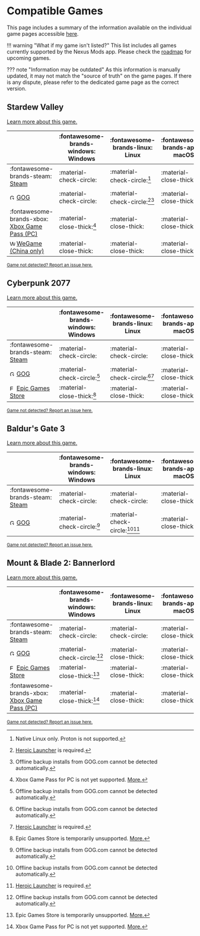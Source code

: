 # Compatible Games

This page includes a summary of the information available on the individual game pages accessible [here](./index.md).

!!! warning "What if my game isn't listed?"
    This list includes all games currently supported by the Nexus Mods app. Please check the [roadmap](https://trello.com/b/gPzMuIr3/nexus-mods-app-roadmap) for upcoming games. 

??? note "Information may be outdated"
    As this information is manually updated, it may not match the "source of truth" on the game pages. If there is any dispute, please refer to the dedicated game page as the correct version. 

<!-- This page exists to solve a design need in v0.14+ and is not a good long term solution  -->

## Stardew Valley
[Learn more about this game.](./StardewValley.md)

|| :fontawesome-brands-windows: Windows |  :fontawesome-brands-linux: Linux | :fontawesome-brands-apple: macOS |
|---|---|---|---|
| :fontawesome-brands-steam: [Steam](https://store.steampowered.com/app/413150/Stardew_Valley/) | :material-check-circle: | :material-check-circle:[^5] | :material-close-thick: |
| <img src="../../images/GOG.com_logo_white.svg" alt="GOG" width="14"/> [GOG](https://www.gog.com/en/game/stardew_valley) | :material-check-circle: | :material-check-circle:[^2][^1] | :material-close-thick: |
| :fontawesome-brands-xbox: [Xbox Game Pass (PC)](https://www.xbox.com/en-GB/games/store/stardew-valley/c3d891z6tnqm) | :material-close-thick:[^4] | :material-close-thick: | :material-close-thick: |
| <img src="../../images/wegame.svg" alt="WeGame" width="14"/> [WeGame (China only)](https://www.wegame.com.cn/store/2000064/Stardew_Valley) | :material-close-thick: | :material-close-thick: | :material-close-thick: |
<sub>[Game not detected? Report an issue here.](https://github.com/Nexus-Mods/NexusMods.App/issues/new?template=GameNotFound.yaml&title=Game%20Not%20Found%20Stardew%20Valley)</sub>


## Cyberpunk 2077
[Learn more about this game.](./Cyberpunk2077.md)

|| :fontawesome-brands-windows: Windows |  :fontawesome-brands-linux: Linux | :fontawesome-brands-apple: macOS |
|---|---|---|---|
| :fontawesome-brands-steam: [Steam](https://store.steampowered.com/app/1091500/Cyberpunk_2077/) | :material-check-circle: | :material-check-circle: | :material-close-thick: |
| <img src="../../images/GOG.com_logo_white.svg" alt="GOG" width="14"/> [GOG](https://store.steampowered.com/app/1091500/Cyberpunk_2077/) | :material-check-circle:[^1] | :material-check-circle:[^1][^2] | :material-close-thick: |
| <img src="../../images/epic-games.svg" alt="Epic Games Store" width="14"/> [Epic Games Store](https://store.epicgames.com/en-US/p/cyberpunk-2077) | :material-close-thick:[^3] | :material-close-thick: | :material-close-thick: |
<sub>[Game not detected? Report an issue here.](https://github.com/Nexus-Mods/NexusMods.App/issues/new?template=GameNotFound.yaml&title=Game%20Not%20Found%20Cyberpunk2077)</sub>

## Baldur's Gate 3
[Learn more about this game.](./BaldursGate3.md)

|| :fontawesome-brands-windows: Windows |  :fontawesome-brands-linux: Linux | :fontawesome-brands-apple: macOS |
|---|---|---|---|
| :fontawesome-brands-steam: [Steam](https://store.steampowered.com/app/1086940/Baldurs_Gate_3/) | :material-check-circle: | :material-check-circle: | :material-close-thick: |
| <img src="../../images/GOG.com_logo_white.svg" alt="GOG" width="14"/> [GOG](https://www.gog.com/en/game/baldurs_gate_iii) | :material-check-circle:[^1] | :material-check-circle:[^1][^2] | :material-close-thick: |
<sub>[Game not detected? Report an issue here.](https://github.com/Nexus-Mods/NexusMods.App/issues/new?template=GameNotFound.yaml&title=Game%20Not%20Found%Baldurs%20Gate%203)</sub>

## Mount & Blade 2: Bannerlord
[Learn more about this game.](./Bannerlord.md)

|| :fontawesome-brands-windows: Windows |  :fontawesome-brands-linux: Linux | :fontawesome-brands-apple: macOS |
|---|---|---|---|
| :fontawesome-brands-steam: [Steam](https://store.steampowered.com/app/261550/Mount__Blade_II_Bannerlord/) | :material-check-circle: | :material-check-circle: | :material-close-thick: |
| <img src="../../images/GOG.com_logo_white.svg" alt="GOG" width="14"/> [GOG](https://www.gog.com/en/game/mount_blade_ii_bannerlord) | :material-check-circle:[^1] | :material-close-thick: | :material-close-thick: |
| <img src="../../images/epic-games.svg" alt="Epic Games Store" width="14"/> [Epic Games Store](https://store.epicgames.com/en-US/p/mount-and-blade-2) | :material-close-thick:[^3] | :material-close-thick: | :material-close-thick: |
| :fontawesome-brands-xbox: [Xbox Game Pass (PC)](https://www.xbox.com/en-GB/games/store/mount-blade-ii-bannerlord/9pdhwz7x3p03) | :material-close-thick:[^4] | :material-close-thick: | :material-close-thick: |
<sub>[Game not detected? Report an issue here.](https://github.com/Nexus-Mods/NexusMods.App/issues/new?template=GameNotFound.yaml&title=Game%20Not%20Found%20Bannerlord)</sub>


<!-- Combined -->
[^1]: Offline backup installs from GOG.com cannot be detected automatically.
[^2]: [Heroic Launcher](https://heroicgameslauncher.com/) is required. 
[^3]: Epic Games Store is temporarily unsupported. <a href="https://github.com/Nexus-Mods/NexusMods.App/issues/3116">More.</a>
[^4]: Xbox Game Pass for PC is not yet supported. <a href="https://github.com/Nexus-Mods/NexusMods.App/issues/1476">More.</a>
[^5]: Native Linux only. Proton is not supported.
